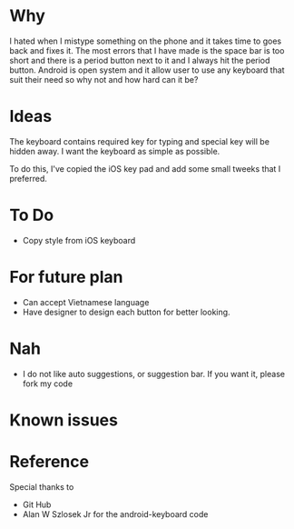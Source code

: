 Why
====

I hated when I mistype something on the phone and it takes time to goes back and fixes it. The most errors that I have made is the space bar is too short and there is a period button next to it and I always hit the period button. Android is open system and it allow user to use any keyboard that suit their need so why not and how hard can it be?


Ideas
====

The keyboard contains required key for typing and special key will be hidden away. I want the keyboard as simple as possible.

To do this, I've copied the iOS key pad and add some small tweeks that I preferred.

To Do
====

* Copy style from iOS keyboard

For future plan
====

* Can accept Vietnamese language
* Have designer to design each button for better looking.

Nah
====

* I do not like auto suggestions, or suggestion bar. If you want it, please fork my code

Known issues
====



Reference
=====

Special thanks to 

* Git Hub
* Alan W Szlosek Jr for the android-keyboard code
